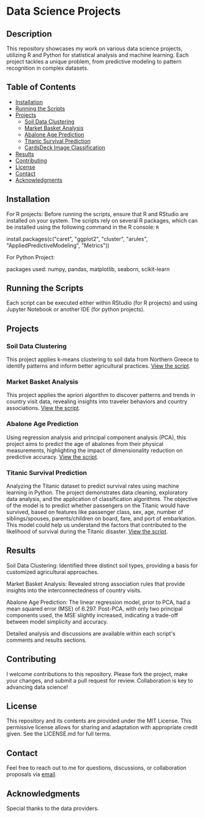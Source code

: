 # Data Science Projects

## Description
This repository showcases my work on various data science projects, utilizing R and Python for statistical analysis and machine learning. Each project tackles a unique problem, from predictive modeling to pattern recognition in complex datasets.

## Table of Contents
- [Installation](#installation)
- [Running the Scripts](#running-the-scripts)
- [Projects](#projects)
  - [Soil Data Clustering](#soil-data-clustering)
  - [Market Basket Analysis](#market-basket-analysis)
  - [Abalone Age Prediction](#abalone-age-prediction)
  - [Titanic Survival Prediction](#titanic-survival-prediction)
  - [CardsDeck Image Classification](#cards_deck-image_classification)
- [Results](#results)
- [Contributing](#contributing)
- [License](#license)
- [Contact](#contact)
- [Acknowledgments](#acknowledgments)

## Installation
For R projects:
Before running the scripts, ensure that R and RStudio are installed on your system. The scripts rely on several R packages, which can be installed using the following command in the R console:
`R`

install.packages(c("caret", "ggplot2", "cluster", "arules", "AppliedPredictiveModeling", "Metrics"))

For Python Project:

packages used: numpy, pandas, matplotlib, seaborn, scikit-learn

## Running the Scripts
Each script can be executed either within RStudio (for R projects) and using Jupyter Notebook or another IDE (for python projects).

## Projects
### Soil Data Clustering
This project applies k-means clustering to soil data from Northern Greece to identify patterns and inform better agricultural practices. [View the script](https://github.com/AlexandrosPol/Data-Science-Projects/blob/main/Soil%20Types%20Identification%20Analysis/Soil%20Dataset%20-%20k%20means%20clustering.R).

### Market Basket Analysis
This project applies the apriori algorithm to discover patterns and trends in country visit data, revealing insights into traveler behaviors and country associations. [View the script](https://github.com/AlexandrosPol/Data-Science-Projects/blob/main/Countries%20Visitation%20Analysis/Countries%20Dataset%20-%20apriori%20algorithm.R).

### Abalone Age Prediction
Using regression analysis and principal component analysis (PCA), this project aims to predict the age of abalones from their physical measurements, highlighting the impact of dimensionality reduction on predictive accuracy.  [View the script](https://github.com/AlexandrosPol/Data-Science-Projects/blob/main/Abalone%20Age%20Prediction/Abalone%20Dataset%20-%20linear%20regression%2Bpca.R).

### Titanic Survival Prediction
Analyzing the Titanic dataset to predict survival rates using machine learning in Python. The project demonstrates data cleaning, exploratory data analysis, and the application of classification algorithms.
The objective of the model is to predict whether passengers on the Titanic would have survived, based on features like passenger class, sex, age, number of siblings/spouses, parents/children on board, fare, and port of embarkation. This model could help us understand the factors that contributed to the likelihood of survival during the Titanic disaster. [View the script](https://github.com/AlexandrosPol/Data-Science-Projects/blob/main/Titanic%20Survival%20Prediction/Titanic%20Survival%20Prediction.ipynb).

## Results
Soil Data Clustering: Identified three distinct soil types, providing a basis for customized agricultural approaches.

Market Basket Analysis: Revealed strong association rules that provide insights into the interconnectedness of country visits.

Abalone Age Prediction: The linear regression model, prior to PCA, had a mean squared error (MSE) of 6.297. Post-PCA, with only two principal components used, the MSE slightly increased, indicating a trade-off between model simplicity and accuracy.

Detailed analysis and discussions are available within each script's comments and results sections.

## Contributing
I welcome contributions to this repository. Please fork the project, make your changes, and submit a pull request for review. Collaboration is key to advancing data science!

## License
This repository and its contents are provided under the MIT License. This permissive license allows for sharing and adaptation with appropriate credit given. See the LICENSE.md for full terms.

## Contact
Feel free to reach out to me for questions, discussions, or collaboration proposals via [email](mailto:apolyzoidis@hotmail.com).

## Acknowledgments
Special thanks to the data providers.

